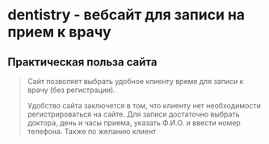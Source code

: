 

# dentistry - вебсайт для записи на прием к врачу


## Практическая польза сайта



> Сайт позволяет выбрать удобное клиенту время для записи к врачу (без регистрации).
> 
> Удобство сайта заключется в том, что клиенту нет необходимости регистрироваться на сайте.
> Для записи достаточно выбрать доктора, день и часы приема, указать Ф.И.О. и ввести номер телефона.
> Также по желанию клиент
> 
> 
> 
> 